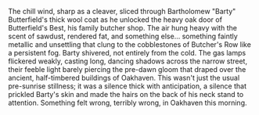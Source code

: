 The chill wind, sharp as a cleaver, sliced through Bartholomew "Barty" Butterfield's thick wool coat as he unlocked the heavy oak door of Butterfield's Best, his family butcher shop.  The air hung heavy with the scent of sawdust, rendered fat, and something else… something faintly metallic and unsettling that clung to the cobblestones of Butcher's Row like a persistent fog.  Barty shivered, not entirely from the cold.  The gas lamps flickered weakly, casting long, dancing shadows across the narrow street, their feeble light barely piercing the pre-dawn gloom that draped over the ancient, half-timbered buildings of Oakhaven.  This wasn't just the usual pre-sunrise stillness;  it was a silence thick with anticipation, a silence that prickled Barty's skin and made the hairs on the back of his neck stand to attention.  Something felt wrong, terribly wrong, in Oakhaven this morning.
